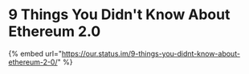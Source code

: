 # 9 Things You Didn't Know About Ethereum 2.0



{% embed url="https://our.status.im/9-things-you-didnt-know-about-ethereum-2-0/" %}



